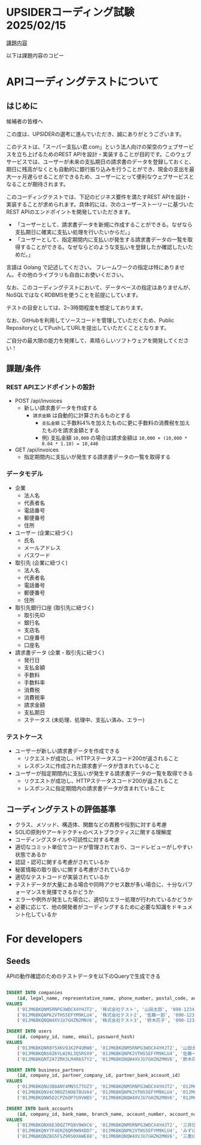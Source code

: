 # UPSIDERコーディング試験 2025/02/15

[課題内容](https://github.com/upsidr/coding-test/blob/main/web-api-language-agnostic/README.ja.md)

以下は課題内容のコピー

# APIコーディングテストについて

## はじめに

候補者の皆様へ

この度は、UPSIDERの選考に進んでいただき、誠にありがとうございます。

このテストは、「スーパー支払い君.com」という法人向けの架空のウェブサービスを立ち上げるためのREST APIを設計・実装することが目的です。このウェブサービスでは、ユーザーが未来の支払期日の請求書のデータを登録しておくと、期日に残高がなくとも自動的に銀行振り込みを行うことができ、現金の支出を最大一ヶ月遅らせることができるため、ユーザーにとって便利なウェブサービスとなることが期待されます。

このコーディングテストでは、下記のビジネス要件を満たすREST APIを設計・実装することが求められます。具体的には、次のユーザーストーリーに基づいたREST APIのエンドポイントを開発していただきます。

* 「ユーザーとして、請求書データを新規に作成することができる。なぜなら支払期日に確実に支払い処理を行いたいからだ。」
* 「ユーザーとして、指定期間内に支払いが発生する請求書データの一覧を取得することができる。なぜならどのような支払いを登録したか確認したいためだ。」

言語は Golang で記述してください。
フレームワークの指定は特にありません。その他のライブラリも自由にお使いください。

なお、このコーディングテストにおいて、データベースの指定はありませんが、NoSQLではなくRDBMSを使うことを前提にしています。

テストの目安としては、2~3時間程度を想定しております。

なお、GitHubを利用してソースコードを管理していただくため、Public RepositoryとしてPushしてURLを提出していただくこととなります。

ご自分の最大限の能力を発揮して、素晴らしいソフトウェアを開発してください！

## 課題/条件

### REST APIエンドポイントの設計

* POST /api/invoices
  * 新しい請求書データを作成する
    * `請求金額` は自動的に計算されるものとする
      * `支払金額` に手数料4%を加えたものに更に手数料の消費税を加えたものを請求金額とする
      * 例) 支払金額 `10,000` の場合は請求金額は `10,000 + (10,000 * 0.04 * 1.10) = 10,440`
* GET /api/invoices
  * 指定期間内に支払いが発生する請求書データの一覧を取得する

### データモデル

* 企業
  * 法人名
  * 代表者名
  * 電話番号
  * 郵便番号 
  * 住所
* ユーザー (企業に紐づく)
  * 氏名
  * メールアドレス
  * パスワード
* 取引先 (企業に紐づく)
  * 法人名
  * 代表者名
  * 電話番号
  * 郵便番号 
  * 住所
* 取引先銀行口座 (取引先に紐づく)
  * 取引先ID
  * 銀行名
  * 支店名
  * 口座番号
  * 口座名
* 請求書データ (企業・取引先に紐づく)
  * 発行日
  * 支払金額
  * 手数料
  * 手数料率
  * 消費税
  * 消費税率
  * 請求金額
  * 支払期日
  * ステータス (未処理、処理中、支払い済み、エラー)

### テストケース

* ユーザーが新しい請求書データを作成できる
  * リクエストが成功し、HTTPステータスコード200が返されること
  * レスポンスに作成された請求書データが含まれていること
* ユーザーが指定期間内に支払いが発生する請求書データの一覧を取得できる
  * リクエストが成功し、HTTPステータスコード200が返されること
  * レスポンスに指定期間内の請求書データが含まれていること

## コーディングテストの評価基準

* クラス、メソッド、構造体、関数などの責務や役割に対する考慮
* SOLID原則やアーキテクチャのベストプラクティスに関する理解度
* コーディングスタイルや可読性に対する考慮
* 適切なコミット単位でコードが管理されており、コードレビューがしやすい状態であるか
* 認証・認可に関する考慮がされているか
* 秘匿情報の取り扱いに関する考慮がされているか
* 適切なテストコードが実装されているか
* テストデータが大量にある場合や同時アクセス数が多い場合に、十分なパフォーマンスを発揮できるかどうか
* エラーや例外が発生した場合に、適切なエラー処理が行われているかどうか
* 必要に応じて、他の開発者がコーディングするために必要な知識をドキュメント化しているか

# For developers

## Seeds

APIの動作確認のためのテストデータを以下のQueryで生成できる

```sql

INSERT INTO companies
    (id, legal_name, representative_name, phone_number, postal_code, address)
VALUES
    ('01JM6BKQNM5RNPG3WDCX4YHJT2', '株式会社テスト', '山田太郎', '090-1234-5678', '123-4567', '東京都千代田区永田町1-7-1'),
    ('01JM6BKQNPK2VTHS5EFYM9KLU4', '株式会社テスト2', '佐藤一郎', '090-1234-5678', '123-4567', '東京都千代田区永田町1-7-1'),
    ('01JM6BKQNQW4XVJU7GHZN2MNV6', '株式会社テスト3', '鈴木花子', '090-1234-5678', '123-4567', '東京都千代田区永田町1-7-1');

INSERT INTO users
    (id, company_id, name, email, password_hash)
VALUES
    ('01JM6BKQNR8Y5XKV9JK2P4QRW8', '01JM6BKQNM5RNPG3WDCX4YHJT2', '山田太郎', 'yama@example.com', 'password1'),
    ('01JM6BKQNS9Z6YLW2KL3Q5RSX9', '01JM6BKQNPK2VTHS5EFYM9KLU4', '佐藤一郎', 'sato@example.com', 'password2'), 
    ('01JM6BKQNT2A7ZMX3LM4R6STY2', '01JM6BKQNQW4XVJU7GHZN2MNV6', '鈴木花子', 'suzuki@example.com', 'password3');

INSERT INTO business_partners
    (id, company_id, partner_company_id, partner_bank_account_id)
VALUES
    ('01JM6BKQNU3B8ANY4MN5S7TUZ3', '01JM6BKQNM5RNPG3WDCX4YHJT2', '01JM6BKQNM5RNPG3WDCX4YHJT2', '01JM6BKQNX6E3DQZ7PQ8V9WXC6'),
    ('01JM6BKQNV4C9BOZ5NO6T8UVA4', '01JM6BKQNPK2VTHS5EFYM9KLU4', '01JM6BKQNPK2VTHS5EFYM9KLU4', '01JM6BKQNY7F4ERZ8QR9W9XDD7'),
    ('01JM6BKQNW5D2CPZ6OP7U9VWB5', '01JM6BKQNQW4XVJU7GHZN2MNV6', '01JM6BKQNQW4XVJU7GHZN2MNV6', '01JM6BKQNZ8G5FSZ9RS0XAWE88');

INSERT INTO bank_accounts
    (id, company_id, bank_name, branch_name, account_number, account_name)
VALUES
    ('01JM6BKQNX6E3DQZ7PQ8V9WXC6', '01JM6BKQNM5RNPG3WDCX4YHJT2', '三井住友銀行', '本店', '1234567890', '山田太郎'),
    ('01JM6BKQNY7F4ERZ8QR9W9XDD7', '01JM6BKQNPK2VTHS5EFYM9KLU4', 'みずほ銀行', '本店', '1234567890', '佐藤一郎'),
    ('01JM6BKQNZ8G5FSZ9RS0XAWE88', '01JM6BKQNQW4XVJU7GHZN2MNV6', '三菱UFJ銀行', '本店', '1234567890', '鈴木花子');
```
